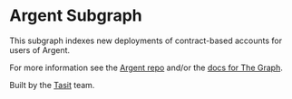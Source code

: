 # Argent Subgraph

This subgraph indexes new deployments of contract-based accounts for users of Argent.

For more information see the [Argent repo](https://github.com/argentlabs/argent-contracts) and/or the [docs for The Graph](https://thegraph.com/docs/).

Built by the [Tasit](https://tasit.io) team.

